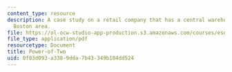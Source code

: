 ```yaml
---
content_type: resource
description: A case study on a retail company that has a central warehouse in the
  Boston area.
file: https://ol-ocw-studio-app-production.s3.amazonaws.com/courses/esd-273j-logistics-and-supply-chain-management-fall-2009/0f03d093a3389dda7b43349b104dd524_MITESD_273JF09_project.pdf
file_type: application/pdf
resourcetype: Document
title: Power-of-Two
uid: 0f03d093-a338-9dda-7b43-349b104dd524
---
```

